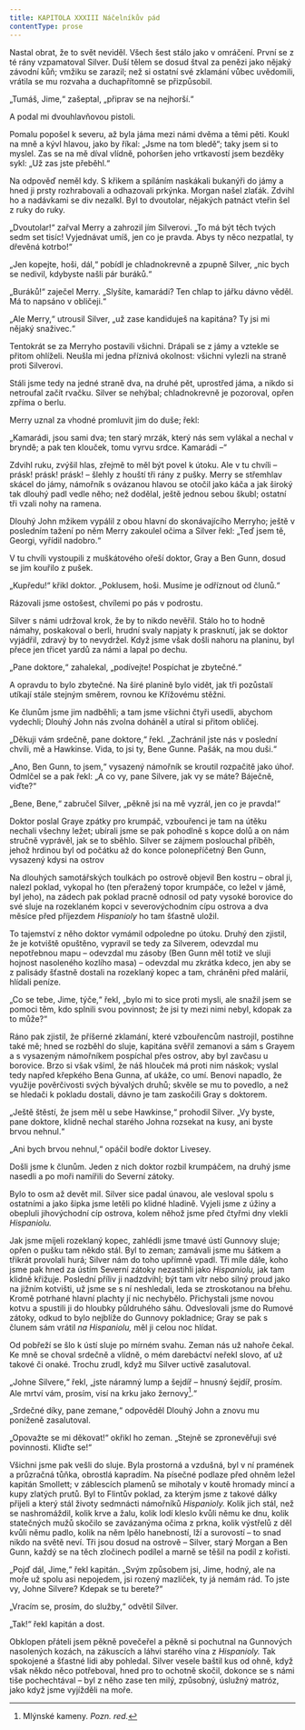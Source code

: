 ```yaml
---
title: KAPITOLA XXXIII Náčelníkův pád
contentType: prose
---
```


<section>

Nastal obrat, že to svět neviděl. Všech šest stálo jako v omráčení. První se z té rány vzpamatoval Silver. Duší tělem se dosud štval za penězi jako nějaký závodní kůň; vmžiku se zarazil; než si ostatní své zklamání vůbec uvědomili, vrátila se mu rozvaha a duchapřítomně se přizpůsobil.

„Tumáš, Jime,“ zašeptal, „připrav se na nejhorší.“

A podal mi dvouhlavňovou pistoli.

Pomalu popošel k severu, až byla jáma mezi námi dvěma a těmi pěti. Koukl na mně a kývl hlavou, jako by říkal: „Jsme na tom bledě“; taky jsem si to myslel. Zas se na mě díval vlídně, pohoršen jeho vrtkavostí jsem bezděky sykl: „Už zas jste přeběhl.“

Na odpověď neměl kdy. S křikem a spíláním naskákali bukanýři do jámy a hned ji prsty rozhrabovali a odhazovali prkýnka. Morgan našel zlaťák. Zdvihl ho a nadávkami se div nezalkl. Byl to dvoutolar, nějakých patnáct vteřin šel z ruky do ruky.

„Dvoutolar!“ zařval Merry a zahrozil jím Silverovi. „To má být těch tvých sedm set tisíc! Vyjednávat umíš, jen co je pravda. Abys ty něco nezpatlal, ty dřevěná kotrbo!“

„Jen kopejte, hoši, dál,“ pobídl je chladnokrevně a zpupně Silver, „nic bych se nedivil, kdybyste našli pár buráků.“

„Buráků!“ zaječel Merry. „Slyšíte, kamarádi? Ten chlap to jářku dávno věděl. Má to napsáno v obličeji.“

„Ale Merry,“ utrousil Silver, „už zase kandiduješ na kapitána? Ty jsi mi nějaký snaživec.“

Tentokrát se za Merryho postavili všichni. Drápali se z jámy a vztekle se přitom ohlíželi. Neušla mi jedna příznivá okolnost: všichni vylezli na straně proti Silverovi.

Stáli jsme tedy na jedné straně dva, na druhé pět, uprostřed jáma, a nikdo si netroufal začít rvačku. Silver se nehýbal; chladnokrevně je pozoroval, opřen zpříma o berlu.

Merry uznal za vhodné promluvit jim do duše; řekl:

„Kamarádi, jsou sami dva; ten starý mrzák, který nás sem vylákal a nechal v bryndě; a pak ten klouček, tomu vyrvu srdce. Kamarádi –“

Zdvihl ruku, zvýšil hlas, zřejmě to měl být povel k útoku. Ale v tu chvíli – prásk! prásk! prásk! – šlehly z houští tři rány z pušky. Merry se střemhlav skácel do jámy, námořník s ovázanou hlavou se otočil jako káča a jak široký tak dlouhý padl vedle něho; než dodělal, ještě jednou sebou škubl; ostatní tři vzali nohy na ramena.

Dlouhý John mžikem vypálil z obou hlavní do skonávajícího Merryho; ještě v posledním tažení po něm Merry zakoulel očima a Silver řekl: „Teď jsem tě, Georgi, vyřídil nadobro.“

V tu chvíli vystoupili z muškátového ořeší doktor, Gray a Ben Gunn, dosud se jim kouřilo z pušek.

„Kupředu!“ křikl doktor. „Poklusem, hoši. Musíme je odříznout od člunů.“

Rázovali jsme ostošest, chvílemi po pás v podrostu.

Silver s námi udržoval krok, že by to nikdo nevěřil. Stálo ho to hodně námahy, poskakoval o berli, hrudní svaly napjaty k prasknutí, jak se doktor vyjádřil, zdravý by to nevydržel. Když jsme však došli nahoru na planinu, byl přece jen třicet yardů za námi a lapal po dechu.

„Pane doktore,“ zahalekal, „podívejte! Pospíchat je zbytečné.“

A opravdu to bylo zbytečné. Na širé planině bylo vidět, jak tři pozůstalí utíkají stále stejným směrem, rovnou ke Křížovému stěžni.

Ke člunům jsme jim nadběhli; a tam jsme všichni čtyři usedli, abychom vydechli; Dlouhý John nás zvolna doháněl a utíral si přitom obličej.

„Děkuji vám srdečně, pane doktore,“ řekl. „Zachránil jste nás v poslední chvíli, mě a Hawkinse. Vida, to jsi ty, Bene Gunne. Pašák, na mou duši.“

„Ano, Ben Gunn, to jsem,“ vysazený námořník se kroutil rozpačitě jako úhoř. Odmlčel se a pak řekl: „A co vy, pane Silvere, jak vy se máte? Báječně, viďte?“

„Bene, Bene,“ zabručel Silver, „pěkně jsi na mě vyzrál, jen co je pravda!“

Doktor poslal Graye zpátky pro krumpáč, vzbouřenci je tam na útěku nechali všechny ležet; ubírali jsme se pak pohodlně s kopce dolů a on nám stručně vyprávěl, jak se to sběhlo. Silver se zájmem poslouchal příběh, jehož hrdinou byl od počátku až do konce polonepříčetný Ben Gunn, vysazený kdysi na ostrov

Na dlouhých samotářských toulkách po ostrově objevil Ben kostru – obral ji, nalezl poklad, vykopal ho (ten přeražený topor krumpáče, co ležel v jámě, byl jeho), na zádech pak poklad pracně odnosil od paty vysoké borovice do své sluje na rozeklaném kopci v severovýchodním cípu ostrova a dva měsíce před příjezdem _Hispanioly_ ho tam šťastně uložil.

To tajemství z něho doktor vymámil odpoledne po útoku. Druhý den zjistil, že je kotviště opuštěno, vypravil se tedy za Silverem, odevzdal mu nepotřebnou mapu – odevzdal mu zásoby (Ben Gunn měl totiž ve sluji hojnost nasoleného kozlího masa) – odevzdal mu zkrátka kdeco, jen aby se z palisády šťastně dostali na rozeklaný kopec a tam, chráněni před malárií, hlídali peníze.

„Co se tebe, Jime, týče,“ řekl, „bylo mi to sice proti mysli, ale snažil jsem se pomoci těm, kdo splnili svou povinnost; že jsi ty mezi nimi nebyl, kdopak za to může?“

Ráno pak zjistil, že příšerné zklamání, které vzbouřencům nastrojil, postihne také mě; hned se rozběhl do sluje, kapitána svěřil zemanovi a sám s Grayem a s vysazeným námořníkem pospíchal přes ostrov, aby byl zavčasu u borovice. Brzo si však všiml, že náš hlouček má proti nim náskok; vyslal tedy napřed křepkého Bena Gunna, ať ukáže, co umí. Benovi napadlo, že využije pověrčivosti svých bývalých druhů; skvěle se mu to povedlo, a než se hledači k pokladu dostali, dávno je tam zaskočili Gray s doktorem.

„Ještě štěstí, že jsem měl u sebe Hawkinse,“ prohodil Silver. „Vy byste, pane doktore, klidně nechal starého Johna rozsekat na kusy, ani byste brvou nehnul.“

„Ani bych brvou nehnul,“ opáčil bodře doktor Livesey.

Došli jsme k člunům. Jeden z nich doktor rozbil krumpáčem, na druhý jsme nasedli a po moři namířili do Severní zátoky.

Bylo to osm až devět mil. Silver sice padal únavou, ale vesloval spolu s ostatními a jako šipka jsme letěli po klidné hladině. Vyjeli jsme z úžiny a obepluli jihovýchodní cíp ostrova, kolem něhož jsme před čtyřmi dny vlekli _Hispaniolu._

Jak jsme míjeli rozeklaný kopec, zahlédli jsme tmavé ústí Gunnovy sluje; opřen o pušku tam někdo stál. Byl to zeman; zamávali jsme mu šátkem a třikrát provolali hurá; Silver nám do toho upřímně vpadl. Tři míle dále, koho jsme pak hned za ústím Severní zátoky nezastihli jako _Hispaniolu,_ jak tam klidně křižuje. Poslední příliv ji nadzdvihl; být tam vítr nebo silný proud jako na jižním kotvišti, už jsme se s ní neshledali, leda se ztroskotanou na břehu. Kromě potrhané hlavní plachty jí nic nechybělo. Přichystali jsme novou kotvu a spustili ji do hloubky půldruhého sáhu. Odveslovali jsme do Rumové zátoky, odkud to bylo nejblíže do Gunnovy pokladnice; Gray se pak s člunem sám vrátil _na Hispaniolu,_ měl ji celou noc hlídat.

Od pobřeží se šlo k ústí sluje po mírném svahu. Zeman nás už nahoře čekal. Ke mně se choval srdečně a vlídně, o mém darebáctví neřekl slovo, ať už takové či onaké. Trochu zrudl, když mu Silver uctivě zasalutoval.

„Johne Silvere,“ řekl, „jste náramný lump a šejdíř – hnusný šejdíř, prosím. Ale mrtví vám, prosím, visí na krku jako žernovy[^21].“

„Srdečné díky, pane zemane,“ odpověděl Dlouhý John a znovu mu poníženě zasalutoval.

„Opovažte se mi děkovat!“ okřikl ho zeman. „Stejně se zpronevěřuji své povinnosti. Kliďte se!“

Všichni jsme pak vešli do sluje. Byla prostorná a vzdušná, byl v ní pramének a průzračná tůňka, obrostlá kapradím. Na písečné podlaze před ohněm ležel kapitán Smollett; v záblescích plamenů se mihotaly v koutě hromady mincí a kupy zlatých prutů. Byl to Flintův poklad, za kterým jsme z takové dálky přijeli a který stál životy sedmnácti námořníků _Hispanioly._ Kolik jich stál, než se nashromáždil, kolik krve a žalu, kolik lodí kleslo kvůli němu ke dnu, kolik statečných mužů skočilo se zavázanýma očima z prkna, kolik výstřelů z děl kvůli němu padlo, kolik na něm lpělo hanebností, lží a surovostí – to snad nikdo na světě neví. Tři jsou dosud na ostrově – Silver, starý Morgan a Ben Gunn, každý se na těch zločinech podílel a marně se těšil na podíl z kořisti.

„Pojď dál, Jime,“ řekl kapitán. „Svým způsobem jsi, Jime, hodný, ale na moře už spolu asi nepojedem, jsi rozený mazlíček, ty já nemám rád. To jste vy, Johne Silvere? Kdepak se tu berete?“

„Vracím se, prosím, do služby,“ odvětil Silver.

„Tak!“ řekl kapitán a dost.

Obklopen přáteli jsem pěkně povečeřel a pěkně si pochutnal na Gunnových nasolených kozách, na zákuscích a láhvi starého vína z _Hispanioly._ Tak spokojené a šťastné lidi aby pohledal. Silver vesele baštil kus od ohně, když však někdo něco potřeboval, hned pro to ochotně skočil, dokonce se s námi tiše pochechtával – byl z něho zase ten milý, způsobný, úslužný matróz, jako když jsme vyjížděli na moře.

</section>

[^1]: Matróz – námořník. _Pozn. red._

[^2]: Klnout – klít, nadávat. _Pozn. red._

[^3]: Švadronit – rychle drmolivě mluvit. _Pozn. red._

[^4]: Sešlý, vetchý. _Pozn. red._

[^5]: Smotaný žvýkací tabák. _Pozn. red._

[^6]: Nádoba na uchovávání troudu, tj. suché, snadno zápalné látky. _Pozn. red._

[^7]: Přístroj k určování místa podle polohy hvězd. _Pozn. red._

[^8]: Kyvadlové hodiny. _Pozn. red._

[^9]: Dovětek, dodatek. _Pozn. red._

[^10]: Kloun – mohutná špičatá zbraň umístěná pod čarou ponoru na přídi. Svým hrotem sloužila k proražení boku nepřátelské lodi. _Pozn. red._

[^11]: Šalupa – dlouhý člun určený k dopravě mezi kotvící lodí a břehem. _Pozn. red._

[^12]: Staré přísloví (15. stol.), „kdo chodí kolem močálu, bažiny, ten se nachladí“, tj. nelze jednat nečestně bez následků. _Pozn. red._

[^13]: Parduna – součást pevného lanoví, zadní a postranní lano slouží k výstuze stěžňů a čnělek. _Pozn. red._

[^14]: Jola – otevřený sportovní člun s plachtami. _Pozn. red._

[^15]: Zábradlí, ohrazení. _Pozn. red._

[^16]: Brzo bylo vzbouřenců jen osm, námořník ze škuneru, postřelený panem Trelawneyem, ještě ten večer zranění podlehl. Ti, co zůstali, se to ovšem dověděli až později.

[^17]: Kosatka – trojúhelníková plachta nad přídí lodi. _Pozn. red._

[^18]: Stěh – lano spojující stěžeň s trupem a zajišťující jeho lepší stabilitu. _Pozn. red_.

[^19]: Fidibus – papírovýsmotek, jímž se podpaluje dýmka nebo svíčka. _Pozn. red_.

[^20]: Cvičit na povel. _Pozn. red_.

[^21]: Mlýnské kameny. _Pozn. red._
